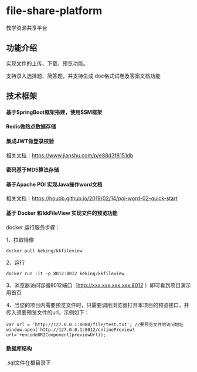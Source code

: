 # file-share-platform
教学资源共享平台

## 功能介绍

实现文件的上传、下载、预览功能。

支持录入选择题、简答题，并支持生成.doc格式试卷及答案文档功能

## 技术框架

#### 基于SpringBoot框架搭建，使用SSM框架

#### Redis做热点数据存储

#### 集成JWT做登录校验

相关文档：https://www.jianshu.com/p/e88d3f8151db

#### 密码基于MD5算法存储

#### 基于Apache POI 实现Java操作word文档
相关文档：https://houbb.github.io/2019/02/14/poi-word-02-quick-start

#### 基于 Docker 和 kkFileView 实现文件的预览功能

docker 运行服务步骤：

1、拉取镜像
```
docker pull keking/kkfileview
```
2、运行
```
docker run -it -p 8012:8012 keking/kkfileview
```

3、浏览器访问容器8012端口（http://xxx.xxx.xxx.xxx:8012 ）即可看到项目演示用首页

4、当您的项目内需要预览文件时，只需要调用浏览器打开本项目的预览接口，并传入须要预览文件的url，示例如下：
  
  ```
  var url = 'http://127.0.0.1:8080/file/test.txt'; //要预览文件的访问地址
  window.open('http://127.0.0.1:8012/onlinePreview?url='+encodeURIComponent(previewUrl));
  ```
#### 数据库结构
.sql文件在根目录下
